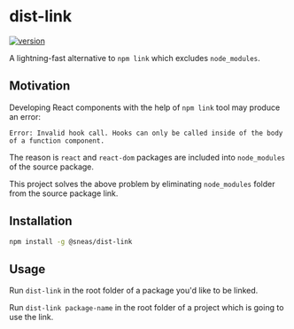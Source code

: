 # dist-link

[![version](https://img.shields.io/npm/v/@sneas/dist-link.svg?style=flat-square)](http://npm.im/@sneas/dist-link)

A lightning-fast alternative to `npm link` which excludes `node_modules`.

## Motivation

Developing React components with the help of `npm link` tool may produce an error:

```
Error: Invalid hook call. Hooks can only be called inside of the body of a function component.
```

The reason is `react` and `react-dom` packages are included into `node_modules` of the source package.

This project solves the above problem by eliminating `node_modules` folder from the source package link.

## Installation

```sh
npm install -g @sneas/dist-link
```

## Usage

Run `dist-link` in the root folder of a package you'd like to be linked.

Run `dist-link package-name` in the root folder of a project which is going to use the link.
